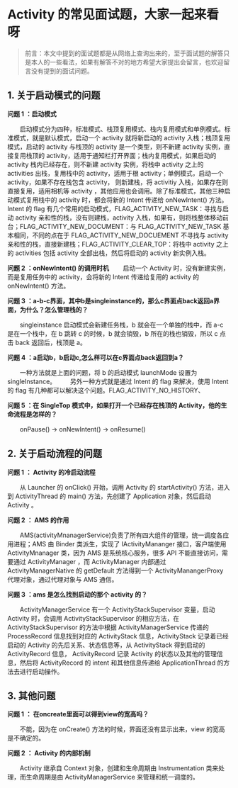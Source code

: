 # Activity 的常见面试题，大家一起来看呀

> 前言：本文中提到的面试题都是从网络上查询出来的，至于面试题的解答只是本人的一些看法，如果有解答不对的地方希望大家提出会留言，也欢迎留言没有提到的面试问题。

## 1. 关于启动模式的问题

**问题 1 ：启动模式**

　　启动模式分为四种，标准模式、栈顶复用模式、栈内复用模式和单例模式。标准模式，就是默认模式，启动一个 activity 就将新启动的 activity 入栈；栈顶复用模式，启动的 activity 与栈顶的 activity 是一个类型，则不新建 activity 实例，直接复用栈顶的 activity，适用于通知栏打开界面；栈内复用模式，如果启动的 activity 栈内已经存在，则不新建 activity 实例，将栈中 activity 之上的 activities 出栈，复用栈中的 activity，适用于根 activity；单例模式，启动一个 activity，如果不存在栈包含 activity， 则新建栈，将 activitiy 入栈，如果存在则直接复用，适用相机等 activity ，其他应用也会调用。除了标准模式，其他三种启动模式复用栈中的 activity 时，都会将新的 Intent 传递给 onNewIntent() 方法。
	Intent 的 flag 有几个常用的启动模式，FLAG_ACTIVITY_NEW_TASK：寻找与启动 activity 亲和性的栈，没有则建栈，activity 入栈，如果有，则将栈整体移动前台；FLAG_ACTIVITY_NEW_DOCUMENT：与 FLAG_ACTIVITY_NEW_TASK 基本相同，不同的点在于 FLAG_ACTIVITY_NEW_DOCUEMENT 不寻找与 activity 亲和性的栈，直接新建栈；FLAG_ACTIVITY_CLEAR_TOP：将栈中 activity 之上的 activities 包括 activity 全部出栈，然后将启动的 activity 新实例入栈。

**问题 2 ：onNewIntent() 的调用时机**
　　启动一个 Activity 时，没有新建实例，而是复用任务中的 activity，会将新的 Intent 传递给复用的 activity 的 onNewIntent() 方法。

**问题 3 ：a-b-c界面，其中b是singleinstance的，那么c界面点back返回a界面，为什么？怎么管理栈的？**

　　singleinstance 启动模式会新建任务栈，b 就会在一个单独的栈中，而 a-c 是在一个栈中，在 b 跳转 c 的时候，b 就会销毁，b 所在的栈也销毁，所以 c 点击 back 返回后，栈顶是 a。

**问题 4 ：a启动b，b启动c,怎么样可以在c界面点back返回到a？**

　　一种方法就是上面的问题，将 b 的启动模式 launchMode 设置为 singleInstance。
　　另外一种方式就是通过 Intent 的 flag 来解决，使用 Intent 的 flag 有几种都可以解决这个问题。FLAG_ACTIVITY_NO_HISTORY、

**问题 5 ：在 SingleTop 模式中，如果打开一个已经存在栈顶的 Activity，他的生命流程是怎样的？**

　　onPause() -> onNewIntent() -> onResume()

## 2. 关于启动流程的问题

**问题 1 ： Activity 的冷启动流程**

　　从 Launcher 的 onClick() 开始，调用 Activity 的 startActivity() 方法，进入到 ActivityThread 的 main() 方法，先创建了 Application 对象，然后启动 Activity 。

**问题 2 ： AMS 的作用**

　　AMS(activityMnanagerService)负责了所有四大组件的管理，统一调度各应用进程；AMS 由 Binder 类派生，实现了 IActivityMananger 接口，客户端使用 ActivityMnanager 类，因为 AMS 是系统核心服务，很多 API 不能直接访问，需要通过 ActivityManager ，而 ActivityManager 内部通过 ActivityManagerNative 的 getDefault 方法得到一个 ActivityManangerProxy 代理对象，通过代理对象与 AMS 通信。

**问题 3 ：ams 是怎么找到启动的那个 activity 的？**

　　ActivityManagerService 有一个 ActivityStackSupervisor 变量，启动 Activity 时，会调用 ActivityStackSupervisor 的相应方法，在 ActivityStackSupervisor 的方法中根据 ActivityManagerService 传递的 ProcessRecord 信息找到对应的 ActivityStack 信息，ActivityStack 记录着已经启动的 Activity 的先后关系、状态信息等，从 ActivityStack 得到启动的 ActivityRecord 信息， ActivityRecord 记录 Activity 的状态以及其他的管理信息，然后将 ActivityRecord 的 intent 和其他信息传递给 ApplicationThread 的方法去进行启动操作。

## 3. 其他问题

**问题 1 ： 在oncreate里面可以得到view的宽高吗？**

　　不能，因为在 onCreate() 方法的时候，界面还没有显示出来，view 的宽高是不确定的。

**问题 2 ： Activity 的内部机制**

　　Activity 继承自 Context 对象，创建和生命周期由 Instrumentation 类来处理，而生命周期是由 ActivityManagerService 来管理和统一调度的。

